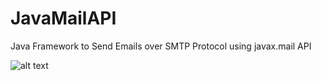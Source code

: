# JavaMailAPI
Java Framework to Send Emails over SMTP Protocol using javax.mail API


![alt text](https://user-images.githubusercontent.com/27563288/86377268-bf1a0280-bca5-11ea-9389-9c68c5cc8b19.JPG)

